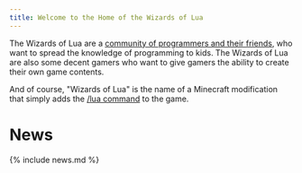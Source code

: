 ```yaml
---
title: Welcome to the Home of the Wizards of Lua
---
```

The Wizards of Lua are a [community of programmers and their friends](members.md),
who want to spread the knowledge of programming to kids.
The Wizards of Lua are also some decent gamers
who want to give gamers the ability to create their own game contents.

And of course, "Wizards of Lua" is the name of a Minecraft
modification that simply adds the [/lua&nbsp;command](introduction.md) to the game.

# News
{% include news.md %}
